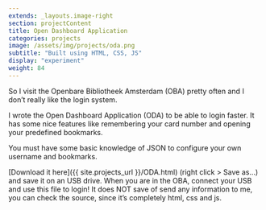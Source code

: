 ```yaml
---
extends: _layouts.image-right
section: projectContent
title: Open Dashboard Application
categories: projects
image: /assets/img/projects/oda.png
subtitle: "Built using HTML, CSS, JS"
display: "experiment"
weight: 84
---
```



So I visit the Openbare Bibliotheek Amsterdam (OBA) pretty often and I don’t really like the login system.

I wrote the Open Dashboard Application (ODA) to be able to login faster. It has some nice features like remembering your card number and opening your predefined bookmarks.

You must have some basic knowledge of JSON to configure your own username and bookmarks.

[Download it here]({{ site.projects_url }}/ODA.html) (right click > Save as…) and save it on an USB drive. When you are in the OBA, connect your USB and use this file to login! It does NOT save of send any information to me, you can check the source, since it’s completely html, css and js.
